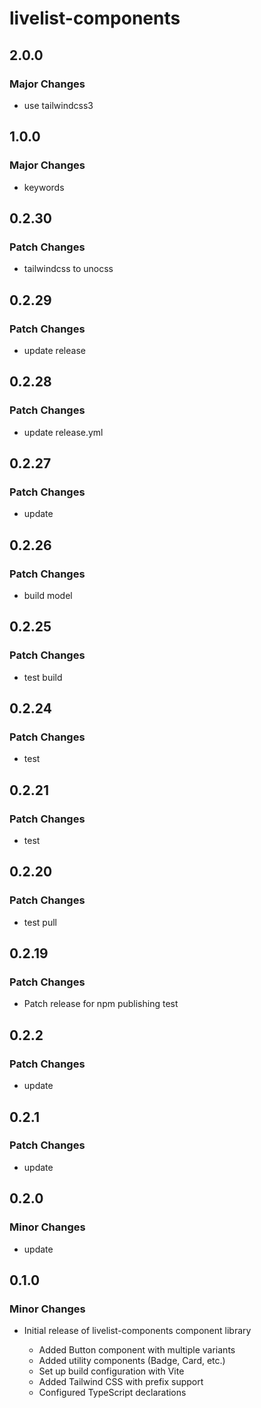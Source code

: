 # livelist-components

## 2.0.0

### Major Changes

- use tailwindcss3

## 1.0.0

### Major Changes

- keywords

## 0.2.30

### Patch Changes

- tailwindcss to unocss

## 0.2.29

### Patch Changes

- update release

## 0.2.28

### Patch Changes

- update release.yml

## 0.2.27

### Patch Changes

- update

## 0.2.26

### Patch Changes

- build model

## 0.2.25

### Patch Changes

- test build

## 0.2.24

### Patch Changes

- test

## 0.2.21

### Patch Changes

- test

## 0.2.20

### Patch Changes

- test pull

## 0.2.19

### Patch Changes

- Patch release for npm publishing test

## 0.2.2

### Patch Changes

- update

## 0.2.1

### Patch Changes

- update

## 0.2.0

### Minor Changes

- update

## 0.1.0

### Minor Changes

- Initial release of livelist-components component library

  - Added Button component with multiple variants
  - Added utility components (Badge, Card, etc.)
  - Set up build configuration with Vite
  - Added Tailwind CSS with prefix support
  - Configured TypeScript declarations
